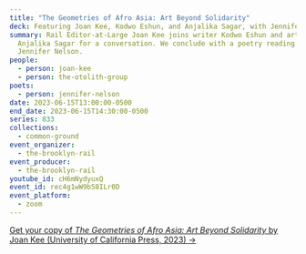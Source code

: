 ```yaml
---
title: "The Geometries of Afro Asia: Art Beyond Solidarity"
deck: Featuring Joan Kee, Kodwo Eshun, and Anjalika Sagar, with Jennifer Nelson
summary: Rail Editor-at-Large Joan Kee joins writer Kodwo Eshun and artist
  Anjalika Sagar for a conversation. We conclude with a poetry reading by
  Jennifer Nelson.
people:
  - person: joan-kee
  - person: the-otolith-group
poets:
  - person: jennifer-nelson
date: 2023-06-15T13:00:00-0500
end_date: 2023-06-15T14:30:00-0500
series: 833
collections:
  - common-ground
event_organizer:
  - the-brooklyn-rail
event_producer:
  - the-brooklyn-rail
youtube_id: cH6mNydyuxQ
event_id: rec4g1wW9b58ILr0D
event_platform:
  - zoom
---
```

[G﻿et your copy of *The Geometries of Afro Asia: Art Beyond Solidarity* by Joan Kee (University of California Press, 2023) →](https://www.ucpress.edu/book/9780520392458/the-geometries-of-afro-asia)